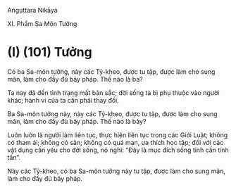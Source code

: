 Aṅguttara Nikāya

XI. Phẩm Sa Môn Tưởng

# (I) (101) Tưởng

Có ba Sa-môn tưởng, này các Tỷ-kheo, được tu tập, được làm cho sung mãn, làm cho đầy đủ bảy pháp. Thế nào là ba?

Ta nay đã đến tình trạng mất bản sắc; đời sống ta bị phụ thuộc vào người khác; hành vi của ta cần phải thay đổi.

Ba Sa-môn tưởng này, này các Tỷ-kheo, được tu tập, được làm cho sung mãn, làm cho đầy đủ bảy pháp. Thế nào là bảy?

Luôn luôn là người làm liên tục, thực hiện liên tục trong các Giới Luật; không có tham ái; không có sân; không có quá mạn, ưa thích học tập; đối với các vật dụng cần yếu cho đời sống, nó nghĩ: “Ðây là mục đích sống tinh cần tinh tấn”.

Này các Tỷ-kheo, có ba Sa-môn tưởng này tu tập, được làm cho sung mãn, làm cho đầy đủ bảy pháp.

